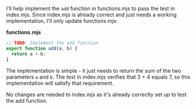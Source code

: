 I'll help implement the `add` function in functions.mjs to pass the test in index.mjs. Since index.mjs is already correct and just needs a working implementation, I'll only update functions.mjs:

**functions.mjs**

```js
// TODO: Implement the add function
export function add(a, b) {
  return a + b;
}
```

The implementation is simple - it just needs to return the sum of the two parameters `a` and `b`. The test in index.mjs verifies that 3 + 4 equals 7, so this implementation will satisfy that requirement.

No changes are needed to index.mjs as it's already correctly set up to test the add function.